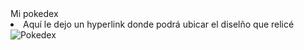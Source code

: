 <!DOCTYPE html>
<html lang="en">
<head>
    <meta charset="UTF-8">
    <meta http-equiv="X-UA-Compatible" content="IE=edge">
    <meta name="viewport" content="width=device-width, initial-scale=1.0">
</head>

<body>
 <hi> Mi pokedex </hi>  
 <li> Aquí le dejo un hyperlink donde podrá ubicar el diselño que relicé </li>

  <img style="width=100px" src="https://n9.cl/pxdn4" alt="Pokedex">
  
</body>

</html>





